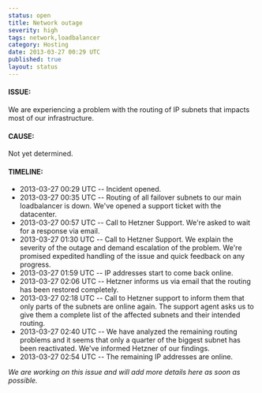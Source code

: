 ```yaml
---
status: open
title: Network outage
severity: high
tags: network,loadbalancer
category: Hosting
date: 2013-03-27 00:29 UTC
published: true
layout: status
---
```


#### ISSUE:

We are experiencing a problem with the routing of IP subnets that impacts most of our infrastructure. 


#### CAUSE:

Not yet determined.


#### TIMELINE:

* 2013-03-27 00:29 UTC -- Incident opened. 
* 2013-03-27 00:35 UTC -- Routing of all failover subnets to our main loadbalancer is down. We've opened a support ticket with the datacenter.
* 2013-03-27 00:57 UTC -- Call to Hetzner Support. We're asked to wait for a response via email.
* 2013-03-27 01:30 UTC -- Call to Hetzner Support. We explain the severity of the outage and demand escalation of the problem. We're promised expedited handling of the issue and quick feedback on any progress.
* 2013-03-27 01:59 UTC -- IP addresses start to come back online.
* 2013-03-27 02:06 UTC -- Hetzner informs us via email that the routing has been restored completely.
* 2013-03-27 02:18 UTC -- Call to Hetzner support to inform them that only parts of the subnets are online again. The support agent asks us to give them a complete list of the affected subnets and their intended routing. 
* 2013-03-27 02:40 UTC -- We have analyzed the remaining routing problems and it seems that only a quarter of the biggest subnet has been reactivated. We've informed Hetzner of our findings.
* 2013-03-27 02:54 UTC -- The remaining IP addresses are online.

*We are working on this issue and will add more details here as soon as possible.*
